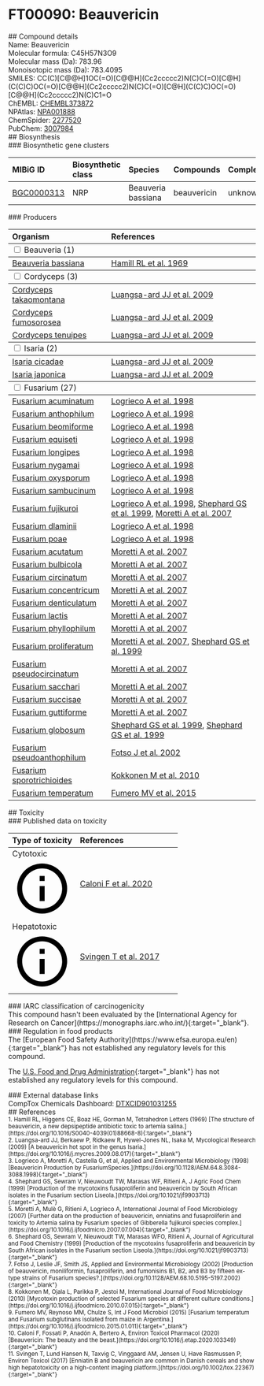 
# FT00090: Beauvericin
<div class="molecule_image" style="float:left">
<img data-smiles= CC(C)[C@@H]1OC(=O)[C@@H](CC2=CC=CC=C2)N(C)C(=O)[C@H](C(C)C)OC(=O)[C@@H](CC2=CC=CC=C2)N(C)C(=O)[C@H](C(C)C)OC(=O)[C@@H](CC2=CC=CC=C2)N(C)C1=O data-smiles-options="{ 'width': 350, 'height': 350 }" />
</div>
## Compound details
<div style="overflow:hidden">
Name: Beauvericin<br>
Molecular formula: C45H57N3O9<br>
Molecular mass (Da): 783.96<br>
Monoisotopic mass (Da): 783.4095<br>
<div class="break_all">
SMILES: CC(C)[C@@H]1OC(=O)[C@@H](Cc2ccccc2)N(C)C(=O)[C@H](C(C)C)OC(=O)[C@@H](Cc2ccccc2)N(C)C(=O)[C@H](C(C)C)OC(=O)[C@@H](Cc2ccccc2)N(C)C1=O<br>
</div>
        ChEMBL: <a href=https://www.ebi.ac.uk/chembl/compound_report_card/CHEMBL373872 target="_blank">CHEMBL373872</a><br>
        NPAtlas: <a href=https://www.npatlas.org/explore/compounds/NPA001888 target="_blank">NPA001888</a><br>
        ChemSpider: <a href=https://www.chemspider.com/Chemical-Structure.2277520.html target="_blank">2277520</a><br>
        PubChem: <a href=https://pubchem.ncbi.nlm.nih.gov/compound/3007984 target="_blank">3007984</a><br>
</div>

<div markdown="block" class="section">
## Biosynthesis
<div markdown="block" class="subsection">
### Biosynthetic gene clusters
<table>
<thead>
<tr>
<th style="text-align: left;" role="columnheader" data-sort-default>MIBiG ID</th>
<th style="text-align: left;" role="columnheader">Biosynthetic class</th>
<th style="text-align: left;" role="columnheader">Species</th>
<th style="text-align: left;" role="columnheader">Compounds</th>
<th style="text-align: left;" role="columnheader">Complete</th>
<th style="text-align: left;" role="columnheader">Minimal entry</th>
</tr>
</thead>
<tbody>
        <tr>
        <td style="text-align: left;"><a href="https://mibig.secondarymetabolites.org/repository/BGC0000313" target="_blank">BGC0000313</a></td>
        <td style="text-align: left;">NRP</td>
        <td style="text-align: left;">Beauveria bassiana</td>
        <td style="text-align: left;">beauvericin</td>
        <td style="text-align: left;">unknown</td>
        <td style="text-align: left;">False</td>
        </tr>
</tbody>
</table>
</div>

<div markdown="block" class="subsection">
### Producers
<table>
<thead>
<tr>
<th style="text-align: left;" role="columnheader" width="40%" data-sort-default>Organism</th>
<th style="text-align: left;" role="columnheader" width="60%">References</th>
</tr>
</thead>
        <tbody class="header">
        <tr>
        <td style="text-align: left;" colspan="2">
        <input type="checkbox" data-toggle="toggle" id=Beauveria>
        <label for=Beauveria>Beauveria (1)</label>
        </td>
        </tr>
        </tbody>
        <tbody class="hide">
                <tr>
                <td style="text-align: left;"><a href="https://www.ncbi.nlm.nih.gov/Taxonomy/Browser/wwwtax.cgi?mode=Info&id=176275" target="_blank">Beauveria bassiana</a></td>
                <td style="text-align: left;"><a href="#REF00291">Hamill RL et al. 1969</a></td>
                </tr>
        </tbody>
        <tbody class="header">
        <tr>
        <td style="text-align: left;" colspan="2">
        <input type="checkbox" data-toggle="toggle" id=Cordyceps>
        <label for=Cordyceps>Cordyceps (3)</label>
        </td>
        </tr>
        </tbody>
        <tbody class="hide">
                <tr>
                <td style="text-align: left;"><a href="https://www.ncbi.nlm.nih.gov/Taxonomy/Browser/wwwtax.cgi?mode=Info&id=131074" target="_blank">Cordyceps takaomontana</a></td>
                <td style="text-align: left;"><a href="#REF00292">Luangsa-ard JJ et al. 2009</a></td>
                </tr>
                <tr>
                <td style="text-align: left;"><a href="https://www.ncbi.nlm.nih.gov/Taxonomy/Browser/wwwtax.cgi?mode=Info&id=114497" target="_blank">Cordyceps fumosorosea</a></td>
                <td style="text-align: left;"><a href="#REF00292">Luangsa-ard JJ et al. 2009</a></td>
                </tr>
                <tr>
                <td style="text-align: left;"><a href="https://www.ncbi.nlm.nih.gov/Taxonomy/Browser/wwwtax.cgi?mode=Info&id=45847" target="_blank">Cordyceps tenuipes</a></td>
                <td style="text-align: left;"><a href="#REF00292">Luangsa-ard JJ et al. 2009</a></td>
                </tr>
        </tbody>
        <tbody class="header">
        <tr>
        <td style="text-align: left;" colspan="2">
        <input type="checkbox" data-toggle="toggle" id=Isaria>
        <label for=Isaria>Isaria (2)</label>
        </td>
        </tr>
        </tbody>
        <tbody class="hide">
                <tr>
                <td style="text-align: left;"><a href="https://www.ncbi.nlm.nih.gov/Taxonomy/Browser/wwwtax.cgi?mode=Info&id=218633" target="_blank">Isaria cicadae</a></td>
                <td style="text-align: left;"><a href="#REF00292">Luangsa-ard JJ et al. 2009</a></td>
                </tr>
                <tr>
                <td style="text-align: left;"><a href="https://www.ncbi.nlm.nih.gov/Taxonomy/Browser/wwwtax.cgi?mode=Info&id=72233" target="_blank">Isaria japonica</a></td>
                <td style="text-align: left;"><a href="#REF00292">Luangsa-ard JJ et al. 2009</a></td>
                </tr>
        </tbody>
        <tbody class="header">
        <tr>
        <td style="text-align: left;" colspan="2">
        <input type="checkbox" data-toggle="toggle" id=Fusarium>
        <label for=Fusarium>Fusarium (27)</label>
        </td>
        </tr>
        </tbody>
        <tbody class="hide">
                <tr>
                <td style="text-align: left;"><a href="https://www.ncbi.nlm.nih.gov/Taxonomy/Browser/wwwtax.cgi?mode=Info&id=5515" target="_blank">Fusarium acuminatum</a></td>
                <td style="text-align: left;"><a href="#REF00293">Logrieco A et al. 1998</a></td>
                </tr>
                <tr>
                <td style="text-align: left;"><a href="https://www.ncbi.nlm.nih.gov/Taxonomy/Browser/wwwtax.cgi?mode=Info&id=48485" target="_blank">Fusarium anthophilum</a></td>
                <td style="text-align: left;"><a href="#REF00293">Logrieco A et al. 1998</a></td>
                </tr>
                <tr>
                <td style="text-align: left;"><a href="https://www.ncbi.nlm.nih.gov/Taxonomy/Browser/wwwtax.cgi?mode=Info&id=44412" target="_blank">Fusarium beomiforme</a></td>
                <td style="text-align: left;"><a href="#REF00293">Logrieco A et al. 1998</a></td>
                </tr>
                <tr>
                <td style="text-align: left;"><a href="https://www.ncbi.nlm.nih.gov/Taxonomy/Browser/wwwtax.cgi?mode=Info&id=61235" target="_blank">Fusarium equiseti</a></td>
                <td style="text-align: left;"><a href="#REF00293">Logrieco A et al. 1998</a></td>
                </tr>
                <tr>
                <td style="text-align: left;"><a href="https://www.ncbi.nlm.nih.gov/Taxonomy/Browser/wwwtax.cgi?mode=Info&id=694270" target="_blank">Fusarium longipes</a></td>
                <td style="text-align: left;"><a href="#REF00293">Logrieco A et al. 1998</a></td>
                </tr>
                <tr>
                <td style="text-align: left;"><a href="https://www.ncbi.nlm.nih.gov/Taxonomy/Browser/wwwtax.cgi?mode=Info&id=42673" target="_blank">Fusarium nygamai</a></td>
                <td style="text-align: left;"><a href="#REF00293">Logrieco A et al. 1998</a></td>
                </tr>
                <tr>
                <td style="text-align: left;"><a href="https://www.ncbi.nlm.nih.gov/Taxonomy/Browser/wwwtax.cgi?mode=Info&id=5507" target="_blank">Fusarium oxysporum</a></td>
                <td style="text-align: left;"><a href="#REF00293">Logrieco A et al. 1998</a></td>
                </tr>
                <tr>
                <td style="text-align: left;"><a href="https://www.ncbi.nlm.nih.gov/Taxonomy/Browser/wwwtax.cgi?mode=Info&id=5128" target="_blank">Fusarium sambucinum</a></td>
                <td style="text-align: left;"><a href="#REF00293">Logrieco A et al. 1998</a></td>
                </tr>
                <tr>
                <td style="text-align: left;"><a href="https://www.ncbi.nlm.nih.gov/Taxonomy/Browser/wwwtax.cgi?mode=Info&id=42677" target="_blank">Fusarium fujikuroi</a></td>
                <td style="text-align: left;"><a href="#REF00293">Logrieco A et al. 1998</a>, <a href="#REF00360">Shephard GS et al. 1999</a>, <a href="#REF00294">Moretti A et al. 2007</a></td>
                </tr>
                <tr>
                <td style="text-align: left;"><a href="https://www.ncbi.nlm.nih.gov/Taxonomy/Browser/wwwtax.cgi?mode=Info&id=42669" target="_blank">Fusarium dlaminii</a></td>
                <td style="text-align: left;"><a href="#REF00293">Logrieco A et al. 1998</a></td>
                </tr>
                <tr>
                <td style="text-align: left;"><a href="https://www.ncbi.nlm.nih.gov/Taxonomy/Browser/wwwtax.cgi?mode=Info&id=36050" target="_blank">Fusarium poae</a></td>
                <td style="text-align: left;"><a href="#REF00293">Logrieco A et al. 1998</a></td>
                </tr>
                <tr>
                <td style="text-align: left;"><a href="https://www.ncbi.nlm.nih.gov/Taxonomy/Browser/wwwtax.cgi?mode=Info&id=78861" target="_blank">Fusarium acutatum</a></td>
                <td style="text-align: left;"><a href="#REF00294">Moretti A et al. 2007</a></td>
                </tr>
                <tr>
                <td style="text-align: left;"><a href="https://www.ncbi.nlm.nih.gov/Taxonomy/Browser/wwwtax.cgi?mode=Info&id=79018" target="_blank">Fusarium bulbicola</a></td>
                <td style="text-align: left;"><a href="#REF00294">Moretti A et al. 2007</a></td>
                </tr>
                <tr>
                <td style="text-align: left;"><a href="https://www.ncbi.nlm.nih.gov/Taxonomy/Browser/wwwtax.cgi?mode=Info&id=48490" target="_blank">Fusarium circinatum</a></td>
                <td style="text-align: left;"><a href="#REF00294">Moretti A et al. 2007</a></td>
                </tr>
                <tr>
                <td style="text-align: left;"><a href="https://www.ncbi.nlm.nih.gov/Taxonomy/Browser/wwwtax.cgi?mode=Info&id=48491" target="_blank">Fusarium concentricum</a></td>
                <td style="text-align: left;"><a href="#REF00294">Moretti A et al. 2007</a></td>
                </tr>
                <tr>
                <td style="text-align: left;"><a href="https://www.ncbi.nlm.nih.gov/Taxonomy/Browser/wwwtax.cgi?mode=Info&id=48507" target="_blank">Fusarium denticulatum</a></td>
                <td style="text-align: left;"><a href="#REF00294">Moretti A et al. 2007</a></td>
                </tr>
                <tr>
                <td style="text-align: left;"><a href="https://www.ncbi.nlm.nih.gov/Taxonomy/Browser/wwwtax.cgi?mode=Info&id=48493" target="_blank">Fusarium lactis</a></td>
                <td style="text-align: left;"><a href="#REF00294">Moretti A et al. 2007</a></td>
                </tr>
                <tr>
                <td style="text-align: left;"><a href="https://www.ncbi.nlm.nih.gov/Taxonomy/Browser/wwwtax.cgi?mode=Info&id=47803" target="_blank">Fusarium phyllophilum</a></td>
                <td style="text-align: left;"><a href="#REF00294">Moretti A et al. 2007</a></td>
                </tr>
                <tr>
                <td style="text-align: left;"><a href="https://www.ncbi.nlm.nih.gov/Taxonomy/Browser/wwwtax.cgi?mode=Info&id=948311" target="_blank">Fusarium proliferatum</a></td>
                <td style="text-align: left;"><a href="#REF00294">Moretti A et al. 2007</a>, <a href="#REF00360">Shephard GS et al. 1999</a></td>
                </tr>
                <tr>
                <td style="text-align: left;"><a href="https://www.ncbi.nlm.nih.gov/Taxonomy/Browser/wwwtax.cgi?mode=Info&id=56676" target="_blank">Fusarium pseudocircinatum</a></td>
                <td style="text-align: left;"><a href="#REF00294">Moretti A et al. 2007</a></td>
                </tr>
                <tr>
                <td style="text-align: left;"><a href="https://www.ncbi.nlm.nih.gov/Taxonomy/Browser/wwwtax.cgi?mode=Info&id=42676" target="_blank">Fusarium sacchari</a></td>
                <td style="text-align: left;"><a href="#REF00294">Moretti A et al. 2007</a></td>
                </tr>
                <tr>
                <td style="text-align: left;"><a href="https://www.ncbi.nlm.nih.gov/Taxonomy/Browser/wwwtax.cgi?mode=Info&id=42666" target="_blank">Fusarium succisae</a></td>
                <td style="text-align: left;"><a href="#REF00294">Moretti A et al. 2007</a></td>
                </tr>
                <tr>
                <td style="text-align: left;"><a href="https://www.ncbi.nlm.nih.gov/Taxonomy/Browser/wwwtax.cgi?mode=Info&id=47756" target="_blank">Fusarium guttiforme</a></td>
                <td style="text-align: left;"><a href="#REF00294">Moretti A et al. 2007</a></td>
                </tr>
                <tr>
                <td style="text-align: left;"><a href="https://www.ncbi.nlm.nih.gov/Taxonomy/Browser/wwwtax.cgi?mode=Info&id=78864" target="_blank">Fusarium globosum</a></td>
                <td style="text-align: left;"><a href="#REF00295">Shephard GS et al. 1999</a>, <a href="#REF00360">Shephard GS et al. 1999</a></td>
                </tr>
                <tr>
                <td style="text-align: left;"><a href="https://www.ncbi.nlm.nih.gov/Taxonomy/Browser/wwwtax.cgi?mode=Info&id=48495" target="_blank">Fusarium pseudoanthophilum</a></td>
                <td style="text-align: left;"><a href="#REF00296">Fotso J et al. 2002</a></td>
                </tr>
                <tr>
                <td style="text-align: left;"><a href="https://www.ncbi.nlm.nih.gov/Taxonomy/Browser/wwwtax.cgi?mode=Info&id=5514" target="_blank">Fusarium sporotrichioides</a></td>
                <td style="text-align: left;"><a href="#REF00297">Kokkonen M et al. 2010</a></td>
                </tr>
                <tr>
                <td style="text-align: left;"><a href="https://www.ncbi.nlm.nih.gov/Taxonomy/Browser/wwwtax.cgi?mode=Info&id=767483" target="_blank">Fusarium temperatum</a></td>
                <td style="text-align: left;"><a href="#REF00359">Fumero MV et al. 2015</a></td>
                </tr>
        </tbody>
</table>
</div>
</div>

<div markdown="block" class="section">
## Toxicity
<div markdown="block" class="subsection">
### Published data on toxicity
<table>
<thead>
<tr>
<th style="text-align: left;" role="columnheader" width="40%" data-sort-default>Type of toxicity</th>
<th style="text-align: left;" role="columnheader" width="60%">References</th>
</tr>
</thead>
<tbody>
<tr>
<td style="text-align: left;">Cytotoxic <span class="twemoji" title="Toxic to cells"><svg xmlns="http://www.w3.org/2000/svg" viewBox="0 0 24 24"><path d="M11 9h2V7h-2m1 13c-4.41 0-8-3.59-8-8s3.59-8 8-8 8 3.59 8 8-3.59 8-8 8m0-18A10 10 0 0 0 2 12a10 10 0 0 0 10 10 10 10 0 0 0 10-10A10 10 0 0 0 12 2m-1 15h2v-6h-2v6Z"></path></svg></span></td>
<td style="text-align: left;"><a href="#REF00081">Caloni F et al. 2020</a></td>
</tr>
<tr>
<td style="text-align: left;">Hepatotoxic <span class="twemoji" title="Toxic to the liver"><svg xmlns="http://www.w3.org/2000/svg" viewBox="0 0 24 24"><path d="M11 9h2V7h-2m1 13c-4.41 0-8-3.59-8-8s3.59-8 8-8 8 3.59 8 8-3.59 8-8 8m0-18A10 10 0 0 0 2 12a10 10 0 0 0 10 10 10 10 0 0 0 10-10A10 10 0 0 0 12 2m-1 15h2v-6h-2v6Z"></path></svg></span></td>
<td style="text-align: left;"><a href="#REF00386">Svingen T et al. 2017</a></td>
</tr>
</tbody>
</table>
</div>

<div markdown="block" class="subsection">
### IARC classification of carcinogenicity
<div markdown="block" class="indented_block">
This compound hasn't been evaluated by the [International Agency for Research on Cancer](https://monographs.iarc.who.int/){:target="_blank"}.<br>
</div>
</div>

<div markdown="block" class="subsection">
### Regulation in food products
<div markdown="block" class="indented_block">
The [European Food Safety Authority](https://www.efsa.europa.eu/en){:target="_blank"} has not established any regulatory levels for this compound. <br>

The [U.S. Food and Drug Administration](https://www.fda.gov/){:target="_blank"} has not established any regulatory levels for this compound. <br>

</div>
</div>

<div markdown="block" class="subsection">
### External database links
<div markdown="block" class="indented_block">
CompTox Chemicals Dashboard: <a href=https://comptox.epa.gov/dashboard/chemical/details/DTXCID901031255 target="_blank">DTXCID901031255</a><br>
</div>
</div>
</div>

<div markdown="block" class="section">
## References
<div markdown="block" style="font-size: smaller;">
<span id=REF00291>
1. Hamill RL, Higgens CE, Boaz HE, Gorman M, Tetrahedron Letters (1969) [The structure of beauvericin, a new depsipeptide antibiotic toxic to artemia salina.](https://doi.org/10.1016/S0040-4039(01)88668-8){:target="_blank"}<br>
</span>

<span id=REF00292>
2. Luangsa-ard JJ, Berkaew P, Ridkaew R, Hywel-Jones NL, Isaka M, Mycological Research (2009) [A beauvericin hot spot in the genus Isaria.](https://doi.org/10.1016/j.mycres.2009.08.017){:target="_blank"}<br>
</span>

<span id=REF00293>
3. Logrieco A, Moretti A, Castella G, et al, Applied and Environmental Microbiology (1998) [Beauvericin Production by FusariumSpecies.](https://doi.org/10.1128/AEM.64.8.3084-3088.1998){:target="_blank"}<br>
</span>

<span id=REF00360>
4. Shephard GS, Sewram V, Nieuwoudt TW, Marasas WF, Ritieni A, J Agric Food Chem (1999) [Production of the mycotoxins fusaproliferin and beauvericin by South African isolates in the Fusarium section Liseola.](https://doi.org/10.1021/jf9903713){:target="_blank"}<br>
</span>

<span id=REF00294>
5. Moretti A, Mulè G, Ritieni A, Logrieco A, International Journal of Food Microbiology (2007) [Further data on the production of beauvericin, enniatins and fusaproliferin and toxicity to Artemia salina by Fusarium species of Gibberella fujikuroi species complex.](https://doi.org/10.1016/j.ijfoodmicro.2007.07.004){:target="_blank"}<br>
</span>

<span id=REF00295>
6. Shephard GS, Sewram V, Nieuwoudt TW, Marasas WFO, Ritieni A, Journal of Agricultural and Food Chemistry (1999) [Production of the mycotoxins fusaproliferin and beauvericin by South African isolates in the Fusarium section Liseola.](https://doi.org/10.1021/jf9903713){:target="_blank"}<br>
</span>

<span id=REF00296>
7. Fotso J, Leslie JF, Smith JS, Applied and Environmental Microbiology (2002) [Production of beauvericin, moniliformin, fusaproliferin, and fumonisins B1, B2, and B3 by fifteen ex-type strains of Fusarium species?.](https://doi.org/10.1128/AEM.68.10.5195-5197.2002){:target="_blank"}<br>
</span>

<span id=REF00297>
8. Kokkonen M, Ojala L, Parikka P, Jestoi M, International Journal of Food Microbiology (2010) [Mycotoxin production of selected Fusarium species at different culture conditions.](https://doi.org/10.1016/j.ijfoodmicro.2010.07.015){:target="_blank"}<br>
</span>

<span id=REF00359>
9. Fumero MV, Reynoso MM, Chulze S, Int J Food Microbiol (2015) [Fusarium temperatum and Fusarium subglutinans isolated from maize in Argentina.](https://doi.org/10.1016/j.ijfoodmicro.2015.01.011){:target="_blank"}<br>
</span>

<span id=REF00081>
10. Caloni F, Fossati P, Anadón A, Bertero A, Environ Toxicol Pharmacol (2020) [Beauvericin: The beauty and the beast.](https://doi.org/10.1016/j.etap.2020.103349){:target="_blank"}<br>
</span>

<span id=REF00386>
11. Svingen T, Lund Hansen N, Taxvig C, Vinggaard AM, Jensen U, Have Rasmussen P, Environ Toxicol (2017) [Enniatin B and beauvericin are common in Danish cereals and show high hepatotoxicity on a high-content imaging platform.](https://doi.org/10.1002/tox.22367){:target="_blank"}<br>
</span>

</div>
</div>

<script type="text/javascript" src="https://unpkg.com/smiles-drawer@2.0.1/dist/smiles-drawer.min.js"></script>
<script>
    SmiDrawer.apply();
</script>